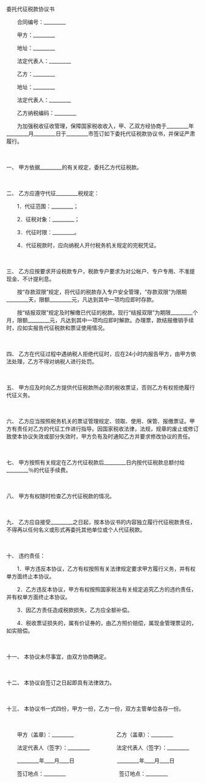 



委托代征税款协议书



 

　　合同编号：_________　　

　　甲方：_________

　　地址：_________

　　法定代表人：_________　　

　　乙方：_________

　　地址：_________

　　法定代表人：_________

　　乙方纳税编码：_________　　

　　为加强税收征收管理，保障国家税收收入，甲、乙双方经协商于_________年_________月_________日于_________市签订如下委托代征税款协议书，并保证严肃履行。

　　

一、
甲方依据_________的有关规定，委托乙方代征税款。

　　

二、
乙方应遵守代征_________税规定：

　　1．代征范围：_________；

　　2．征税对象：_________；

　　3．代征时限：_________。

　　4．代征税款时，应向纳税人开付税务机关规定的完税凭证。

　　

三、
乙方应按要求开设税款专户，税款专户要求为对公帐户、专户专用、不准提现金、不计提利息。

　　按“存款双限”规定，将代征的税款存入专户安全管理，“存款双限”为限期_________天，限额_________元，凡达到其中一项均应即时存款。

　　按“结报双限”规定及时解缴已代征的税款。现行“结报双限”为期限_________个月，限额_________元，凡达到其中一项均应即时解款。办理票，款结报缴销手续时，应如实报告代征税款和票证使用情况。

　　

四、
乙方在代征过程中遇纳税人拒绝代征时，应在24小时内报告甲方，由甲方依法处理，乙方不得对纳税人进行处罚。

　　

五、
甲方应及时向乙方提供代征税款所必须的税收票证，否则乙方有权拒绝履行代征义务。

　　

六、
乙方应当按照税务机关的票证管理规定、领取、使用、保管、报缴票证。甲方有责任对乙方的代征工作进行指导。因国家税收法律，法规，规章的废止或修订致使本协议失效或部分失效时，甲方负有及时通知乙方并要求修改协议的责任。

　　

七、
甲方按照有关规定在乙方代征税款后_________日内按代征税款总额付给_________％的代征手续费。

　　

八、
甲方有权随时检查乙方代征税款的情况。

　　

九、
乙方应自接受_________之日起，按本协议书的内容独立履行代征税款责任，不得再以任何名义或形式再委托其他单位或个人代征税款。

　　

十、
违约责任：

　　1．甲方违反本协议，乙方有权按照有关法律规定要求甲方履行义务，并有权单方面终止本协议。

　　2．乙方违反本协议，甲方有权按照国家税法有关规定追究乙方的违约责任，并有权单方面终止本协议。

　　3．因乙方责任造成税款损失，乙方应全额补偿。

　　4．税收票证损失的，属有价证券的，由乙方照价赔偿，属现金管理票证的，如实赔偿。

　　

十一、
本协议未尽事宜，由双方协商确定。

　　

十二、
本协议自签订之日起即具有法律效力。

　　

十三、
本协议书一式四份，甲方一份，乙方一份，双方主管单位各存一份。

　　

　　甲方（盖章）：_________　　　　　　　　乙方（盖章）：_________　　

　　法定代表人（签字）：_________　　　　　法定代表人（签字）：_________　　

　　_________年____月____日　　　　　　　　_________年____月____日　　

　　签订地点：_________　　　　　　　　　　签订地点：_________